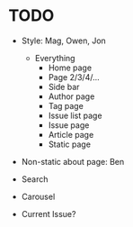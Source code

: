 TODO
====

- Style: Mag, Owen, Jon
  + Everything
    - Home page
    - Page 2/3/4/...
    - Side bar
    - Author page
    - Tag page
    - Issue list page
    - Issue page
    - Article page
    - Static page

- Non-static about page: Ben
- Search
- Carousel
- Current Issue?

